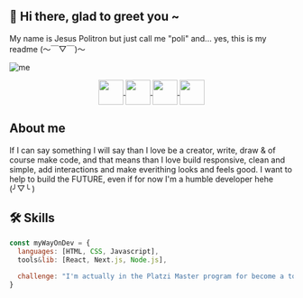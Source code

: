 ## 👋 Hi there, glad to greet you ~
My name is Jesus Politron but just call me "poli" and... yes, this is my readme (～￣▽￣)～

![me](https://i.ibb.co/31fDqmm/github.png)

<p align="center">
 <a href="https://twitter.com/polipop_art" >
    <img align="center" src="https://cdn-icons-png.flaticon.com/512/2111/2111580.png" height="44px"  />
 </a>
 <a href="https://www.instagram.com/polipop_art/" >
    <img align="center" src="https://cdn-icons-png.flaticon.com/512/2111/2111336.png" height="44px"  />
 </a>
 <a href="https://www.linkedin.com/in/jesus-politron/" >
    <img align="center" src="https://cdn-icons-png.flaticon.com/512/2111/2111368.png" height="44px"  />
 </a>
 <a href="https://github.com/polipop-code" >
    <img align="center" src="https://cdn-icons-png.flaticon.com/512/2111/2111292.png" height="44px"  />
 </a>
</p>

## About me
If I can say something I will say than I love be a creator, write, draw & of course make code, and that means than I love
build responsive, clean and simple, add interactions and make everithing looks and feels good.
I want to help to build the FUTURE, even if for now I'm a humble developer hehe (╯▽╰ )


## 🛠 Skills
```javascript
const myWayOnDev = {
  languages: [HTML, CSS, Javascript],
  tools&lib: [React, Next.js, Node.js],

  challenge: "I'm actually in the Platzi Master program for become a top developer (´▽`ʃ♡ƪ)"
}
```
